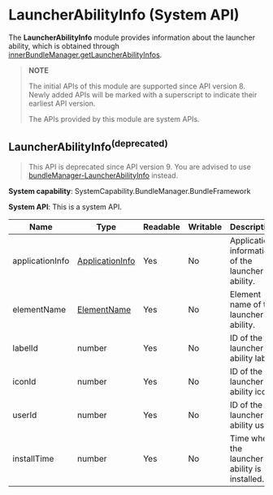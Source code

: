 # LauncherAbilityInfo (System API)

The **LauncherAbilityInfo** module provides information about the launcher ability, which is obtained through [innerBundleManager.getLauncherAbilityInfos](js-apis-Bundle-InnerBundleManager-sys.md).

> **NOTE**
>
> The initial APIs of this module are supported since API version 8. Newly added APIs will be marked with a superscript to indicate their earliest API version.
>
> The APIs provided by this module are system APIs.

## LauncherAbilityInfo<sup>(deprecated)<sup>

> This API is deprecated since API version 9. You are advised to use [bundleManager-LauncherAbilityInfo](js-apis-bundleManager-launcherAbilityInfo-sys.md) instead.

**System capability**: SystemCapability.BundleManager.BundleFramework

**System API**: This is a system API.

| Name           | Type                                                | Readable| Writable| Description                                  |
| --------------- | ---------------------------------------------------- | ---- | ---- | -------------------------------------- |
| applicationInfo | [ApplicationInfo](js-apis-bundle-ApplicationInfo.md) | Yes  | No  | Application information of the launcher ability.|
| elementName     | [ElementName](js-apis-bundle-ElementName.md)         | Yes  | No  | Element name of the launcher ability.   |
| labelId         | number                                               | Yes  | No  | ID of the launcher ability label.            |
| iconId          | number                                               | Yes  | No  | ID of the launcher ability icon.            |
| userId          | number                                               | Yes  | No  | ID of the launcher ability user.            |
| installTime     | number                                               | Yes  | No  | Time when the launcher ability is installed.          |
